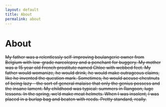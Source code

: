 ```yaml
---
layout: default
title: About
permalink: about
---
```


# About

~~My father was a relentlessly self-improving boulangerie owner from Belgium with low-grade narcolepsy and a penchant for buggery. My mother was a 15 year old French prostitute named Chloe with webbed feet. My father would womanize, he would drink, he would make outrageous claims, like he invented the question mark. Sometimes, he would accuse chestnuts of being lazy – the sort of general malaise that only the genius possess and the insane lament. My childhood was typical: summers in Rangoon, luge lessons. In the spring, we’d make meat helmets. When I was insolent, I was placed in a burlap bag and beaten with reeds. Pretty standard, really.~~




